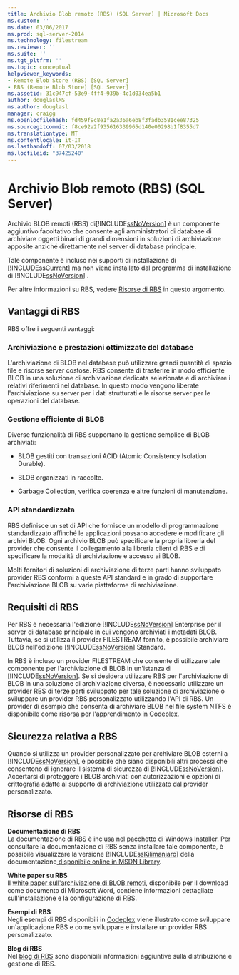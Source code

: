 ```yaml
---
title: Archivio Blob remoto (RBS) (SQL Server) | Microsoft Docs
ms.custom: ''
ms.date: 03/06/2017
ms.prod: sql-server-2014
ms.technology: filestream
ms.reviewer: ''
ms.suite: ''
ms.tgt_pltfrm: ''
ms.topic: conceptual
helpviewer_keywords:
- Remote Blob Store (RBS) [SQL Server]
- RBS (Remote Blob Store) [SQL Server]
ms.assetid: 31c947cf-53e9-4ff4-939b-4c1d034ea5b1
author: douglaslMS
ms.author: douglasl
manager: craigg
ms.openlocfilehash: fd459f9c8e1fa2a36a6eb8f3fadb3581cee87325
ms.sourcegitcommit: f8ce92a2f935616339965d140e00298b1f8355d7
ms.translationtype: MT
ms.contentlocale: it-IT
ms.lasthandoff: 07/03/2018
ms.locfileid: "37425240"
---
```

# <a name="remote-blob-store-rbs-sql-server"></a>Archivio Blob remoto (RBS) (SQL Server)
  Archivio BLOB remoti (RBS) di[!INCLUDE[ssNoVersion](../../includes/ssnoversion-md.md)] è un componente aggiuntivo facoltativo che consente agli amministratori di database di archiviare oggetti binari di grandi dimensioni in soluzioni di archiviazione apposite anziché direttamente nel server di database principale.  
  
 Tale componente è incluso nei supporti di installazione di [!INCLUDE[ssCurrent](../../includes/sscurrent-md.md)] ma non viene installato dal programma di installazione di [!INCLUDE[ssNoVersion](../../includes/ssnoversion-md.md)] .  
  
 Per altre informazioni su RBS, vedere [Risorse di RBS](#rbsresources) in questo argomento.  
  
## <a name="benefits-of-rbs"></a>Vantaggi di RBS  
 RBS offre i seguenti vantaggi:  
  
### <a name="optimized-database-storage-and-performance"></a>Archiviazione e prestazioni ottimizzate del database  
 L'archiviazione di BLOB nel database può utilizzare grandi quantità di spazio file e risorse server costose. RBS consente di trasferire in modo efficiente BLOB in una soluzione di archiviazione dedicata selezionata e di archiviare i relativi riferimenti nel database. In questo modo vengono liberate l'archiviazione su server per i dati strutturati e le risorse server per le operazioni del database.  
  
### <a name="efficient-management-of-blobs"></a>Gestione efficiente di BLOB  
 Diverse funzionalità di RBS supportano la gestione semplice di BLOB archiviati:  
  
-   BLOB gestiti con transazioni ACID (Atomic Consistency Isolation Durable).  
  
-   BLOB organizzati in raccolte.  
  
-   Garbage Collection, verifica coerenza e altre funzioni di manutenzione.  
  
### <a name="standardized-api"></a>API standardizzata  
 RBS definisce un set di API che fornisce un modello di programmazione standardizzato affinché le applicazioni possano accedere e modificare gli archivi BLOB. Ogni archivio BLOB può specificare la propria libreria del provider che consente il collegamento alla libreria client di RBS e di specificare la modalità di archiviazione e accesso ai BLOB.  
  
 Molti fornitori di soluzioni di archiviazione di terze parti hanno sviluppato provider RBS conformi a queste API standard e in grado di supportare l'archiviazione BLOB su varie piattaforme di archiviazione.  
  
## <a name="rbs-requirements"></a>Requisiti di RBS  
 Per RBS è necessaria l'edizione [!INCLUDE[ssNoVersion](../../includes/ssnoversion-md.md)] Enterprise per il server di database principale in cui vengono archiviati i metadati BLOB. Tuttavia, se si utilizza il provider FILESTREAM fornito, è possibile archiviare BLOB nell'edizione [!INCLUDE[ssNoVersion](../../includes/ssnoversion-md.md)] Standard.  
  
 In RBS è incluso un provider FILESTREAM che consente di utilizzare tale componente per l'archiviazione di BLOB in un'istanza di [!INCLUDE[ssNoVersion](../../includes/ssnoversion-md.md)]. Se si desidera utilizzare RBS per l'archiviazione di BLOB in una soluzione di archiviazione diversa, è necessario utilizzare un provider RBS di terze parti sviluppato per tale soluzione di archiviazione o sviluppare un provider RBS personalizzato utilizzando l'API di RBS. Un provider di esempio che consenta di archiviare BLOB nel file system NTFS è disponibile come risorsa per l'apprendimento in [Codeplex](http://go.microsoft.com/fwlink/?LinkId=210190).  
  
## <a name="rbs-security"></a>Sicurezza relativa a RBS  
 Quando si utilizza un provider personalizzato per archiviare BLOB esterni a [!INCLUDE[ssNoVersion](../../includes/ssnoversion-md.md)], è possibile che siano disponibili altri processi che consentono di ignorare il sistema di sicurezza di [!INCLUDE[ssNoVersion](../../includes/ssnoversion-md.md)]. Accertarsi di proteggere i BLOB archiviati con autorizzazioni e opzioni di crittografia adatte al supporto di archiviazione utilizzato dal provider personalizzato.  
  
##  <a name="rbsresources"></a> Risorse di RBS  
 **Documentazione di RBS**  
 La documentazione di RBS è inclusa nel pacchetto di Windows Installer. Per consultare la documentazione di RBS senza installare tale componente, è possibile visualizzare la versione [!INCLUDE[ssKilimanjaro](../../includes/sskilimanjaro-md.md)] della documentazione[ disponibile online in MSDN Library](http://go.microsoft.com/fwlink/?LinkId=210192).  
  
 **White paper su RBS**  
 Il [white paper sull'archiviazione di BLOB remoti](http://go.microsoft.com/fwlink/?LinkId=210422), disponibile per il download come documento di Microsoft Word, contiene informazioni dettagliate sull'installazione e la configurazione di RBS.  
  
 **Esempi di RBS**  
 Negli esempi di RBS disponibili in [Codeplex](http://go.microsoft.com/fwlink/?LinkId=210190) viene illustrato come sviluppare un'applicazione RBS e come sviluppare e installare un provider RBS personalizzato.  
  
 **Blog di RBS**  
 Nel [blog di RBS](http://go.microsoft.com/fwlink/?LinkId=210315) sono disponibili informazioni aggiuntive sulla distribuzione e gestione di RBS.  
  
  
